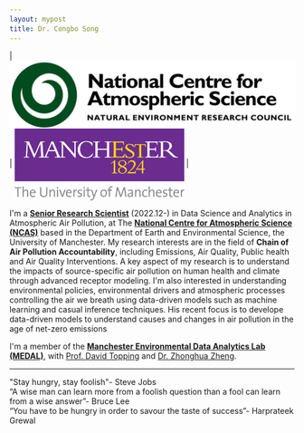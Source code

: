 ```yaml
---
layout: mypost
title: Dr. Congbo Song
---
```


| <img src='/static/img/NCAS1.png' align='center' style='width: 530px'/>  | <img src='/static/img/Machester1.png' align='center' style='width: 300px'/> |

I'm a <span style="color:blue">**[Senior Research Scientist](https://research.manchester.ac.uk/en/persons/congbo-song)**</span> (2022.12-) in Data Science and Analytics in Atmospheric Air Pollution, at The **[National Centre for Atmospheric Science (NCAS)](https://ncas.ac.uk)** based in the Department of Earth and Environmental Science, the University of Manchester. My research interests are in the field of **Chain of Air Pollution Accountability**, including Emissions, Air Quality, Public health and Air Quality Interventions. A key aspect of my research is to understand the impacts of source-specific air pollution on human health and climate through advanced receptor modeling. I'm also interested in understanding environmental policies, environmental drivers and atmospheric processes controlling the air we breath using data-driven models such as machine learning and casual inference techniques. His recent focus is to develope data-driven models to understand causes and changes in air pollution in the age of net-zero emissions

I'm a member of the **[Manchester Environmental Data Analytics Lab (MEDAL)](https://m-edal.github.io)**, with [Prof. David Topping](https://research.manchester.ac.uk/en/persons/david.topping) and [Dr. Zhonghua Zheng](https://zhonghuazheng.com).
_____________________
"Stay hungry, stay foolish"- Steve Jobs\
“A wise man can learn more from a foolish question than a fool can learn from a wise answer”- Bruce Lee\
“You have to be hungry in order to savour the taste of success”- Harprateek Grewal
